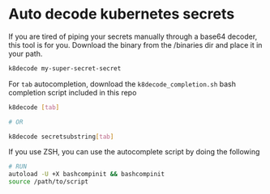 # Auto decode kubernetes secrets 

If you are tired of piping your secrets manually through a base64 decoder, this tool is for you.
Download the binary from the /binaries dir and place it in your path.

```bash
k8decode my-super-secret-secret
```

For `tab` autocompletion, download the `k8decode_completion.sh` bash completion script included in this repo

```bash
k8decode [tab]

# OR

k8decode secretsubstring[tab]
```

If you use ZSH, you can use the autocomplete script by doing the following

```bash
# RUN
autoload -U +X bashcompinit && bashcompinit
source /path/to/script
```
